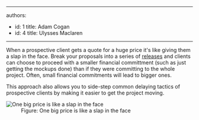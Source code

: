 

---
authors:
  - id: 1
    title: Adam Cogan
  - id: 4
    title: Ulysses Maclaren
---




<span class='intro'> <p>
                When a prospective client gets a quote for a huge price it's like giving them a slap in the face.
                Break your proposals into a series of <a href="http&#58;//sharepoint.ssw.com.au/Standards/Management/RulesToBetterProjectManagement/Pages/InitialReleasePlanandBallpark.aspx">releases</a> and 
                clients can choose to proceed with a smaller financial committment (such as just getting the mockups 
                done) than if they were committing to the whole project. Often, small financial commitments will 
                lead to bigger ones.
                </p> </span>

<p>
                    This approach also allows you to side-step common delaying tactics of prospective clients by making it easier to 
                    get the project moving.
                </p>
                <dl class="image">
                <dt><img src="/Management/RulesToSuccessfulSalesAndAccountManagement/PublishingImages/AccountManagement-FaceSlap.jpg" alt="One big price is like a slap in the face" />
                </dt>
                <dd>
                Figure&#58; One big price is like a slap in the face
                </dd>
                </dl>


